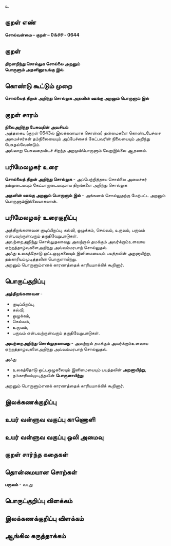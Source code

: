 உ

## குறள் எண் 

**சொல்வன்மை – குறள் – 0௬௪௪ - 0644**  

## குறள் 

**திறனறிந்து சொல்லுக சொல்லை அறனும்  
பொருளும் அதனினூஉங்கு இல்.**  

## கொண்டு கூட்டும் முறை

**சொல்லைத் திறன் அறிந்து சொல்லுக அதனின் ஊங்கு அறனும் பொருளும் இல்**

## குறள் சாரம் 

**நிலைஅறிந்து பேசுவதின் அவசியம்**  
அத்தகைய (குறள் 0643ல் இலக்கணமாக சொன்ன) தன்மைகளை கொண்டபேச்சை அமைச்சர்கள் தம்நிலையையும் அப்பேச்சைக் கேட்பவரின் நிலையையும் அறிந்து பேசுதல்வேண்டும்.   
அவ்வாறு பேசுவதைவிடச் சிறந்த அறமும்பொருளும் வேறுஇல்லை ஆதலால்.   

## பரிமேலழகர் உரை

**சொல்லைத் திறன் அறிந்து சொல்லுக** - அப்பெற்றித்தாய சொல்லை அமைச்சர் தம்முடையவும் கேட்பாருடையவுமாய திறங்களை அறிந்து சொல்லுக  

**அதனின் ஊங்கு அறனும் பொருளும் இல்** - அங்ஙனம் சொல்லுதற்கு மேற்பட்ட அறனும் பொருளும்இல்லையாகலான்.  

## பரிமேலழகர் உரைகுறிப்பு   

அத்திறங்களாவன குடிப்பிறப்பு, கல்வி, ஒழுக்கம், செல்வம், உருவம், பருவம் என்பவற்றான்வரும் தகுதிவேறுபாடுகள்.  
அவற்றைஅறிந்து சொல்லுதலாவது அவற்றால் தமக்கும் அவர்க்கும்உளவாய ஏற்றத்தாழ்வுகளைஅறிந்து அவ்வம்மரபாற் சொல்லுதல்.   
அஃது உலகத்தோடு ஒட்டஒழுகலையும் இனிமையையும் பயத்தலின் அறனாயிற்று, தம்காரியம்முடித்தலின் பொருளாயிற்று.  
அறனும் பொருளும்எனக் காரணத்தைக் காரியமாக்கிக் கூறினார்.   

## பொருட்குறிப்பு 

**அத்திறங்களாவன** -  
* குடிப்பிறப்பு,  
* கல்வி,  
* ஒழுக்கம்,  
* செல்வம்,  
* உருவம்,  
* பருவம் என்பவற்றான்வரும் தகுதிவேறுபாடுகள்.  

**அவற்றைஅறிந்து சொல்லுதலாவது** - அவற்றால் தமக்கும் அவர்க்கும்உளவாய ஏற்றத்தாழ்வுகளைஅறிந்து அவ்வம்மரபாற் சொல்லுதல்.   

அஃது  
* உலகத்தோடு ஒட்டஒழுகலையும் இனிமையையும் பயத்தலின் **அறனாயிற்று**,  
* தம்காரியம்முடித்தலின் **பொருளாயிற்று**.  

அறனும் பொருளும்எனக் காரணத்தைக் காரியமாக்கிக் கூறினார்.     

## இலக்கணக்குறிப்பு  


## உயர் வள்ளுவ வகுப்பு காணொளி


## உயர் வள்ளுவ வகுப்பு ஒலி அமைவு 

 
## குறள் சார்ந்த கதைகள் 


## தொன்மையான சொற்கள்

**பருவம்** - வயது   

## பொருட்குறிப்பு விளக்கம்


## இலக்கணக்குறிப்பு விளக்கம்


## ஆங்கில கருத்தாக்கம் 


